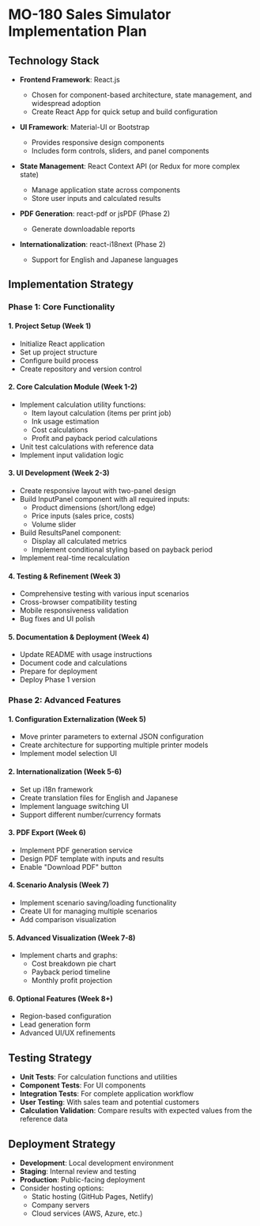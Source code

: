 # MO-180 Sales Simulator Implementation Plan

## Technology Stack

- **Frontend Framework**: React.js
  - Chosen for component-based architecture, state management, and widespread adoption
  - Create React App for quick setup and build configuration
  
- **UI Framework**: Material-UI or Bootstrap
  - Provides responsive design components
  - Includes form controls, sliders, and panel components

- **State Management**: React Context API (or Redux for more complex state)
  - Manage application state across components
  - Store user inputs and calculated results

- **PDF Generation**: react-pdf or jsPDF (Phase 2)
  - Generate downloadable reports

- **Internationalization**: react-i18next (Phase 2)
  - Support for English and Japanese languages

## Implementation Strategy

### Phase 1: Core Functionality

#### 1. Project Setup (Week 1)
- Initialize React application
- Set up project structure
- Configure build process
- Create repository and version control

#### 2. Core Calculation Module (Week 1-2)
- Implement calculation utility functions:
  - Item layout calculation (items per print job)
  - Ink usage estimation
  - Cost calculations
  - Profit and payback period calculations
- Unit test calculations with reference data
- Implement input validation logic

#### 3. UI Development (Week 2-3)
- Create responsive layout with two-panel design
- Build InputPanel component with all required inputs:
  - Product dimensions (short/long edge)
  - Price inputs (sales price, costs)
  - Volume slider
- Build ResultsPanel component:
  - Display all calculated metrics
  - Implement conditional styling based on payback period
- Implement real-time recalculation

#### 4. Testing & Refinement (Week 3)
- Comprehensive testing with various input scenarios
- Cross-browser compatibility testing
- Mobile responsiveness validation
- Bug fixes and UI polish

#### 5. Documentation & Deployment (Week 4)
- Update README with usage instructions
- Document code and calculations
- Prepare for deployment
- Deploy Phase 1 version

### Phase 2: Advanced Features

#### 1. Configuration Externalization (Week 5)
- Move printer parameters to external JSON configuration
- Create architecture for supporting multiple printer models
- Implement model selection UI

#### 2. Internationalization (Week 5-6)
- Set up i18n framework
- Create translation files for English and Japanese
- Implement language switching UI
- Support different number/currency formats

#### 3. PDF Export (Week 6)
- Implement PDF generation service
- Design PDF template with inputs and results
- Enable "Download PDF" button

#### 4. Scenario Analysis (Week 7)
- Implement scenario saving/loading functionality
- Create UI for managing multiple scenarios
- Add comparison visualization

#### 5. Advanced Visualization (Week 7-8)
- Implement charts and graphs:
  - Cost breakdown pie chart
  - Payback period timeline
  - Monthly profit projection

#### 6. Optional Features (Week 8+)
- Region-based configuration
- Lead generation form
- Advanced UI/UX refinements

## Testing Strategy

- **Unit Tests**: For calculation functions and utilities
- **Component Tests**: For UI components
- **Integration Tests**: For complete application workflow
- **User Testing**: With sales team and potential customers
- **Calculation Validation**: Compare results with expected values from the reference data

## Deployment Strategy

- **Development**: Local development environment
- **Staging**: Internal review and testing
- **Production**: Public-facing deployment
- Consider hosting options:
  - Static hosting (GitHub Pages, Netlify)
  - Company servers
  - Cloud services (AWS, Azure, etc.)
